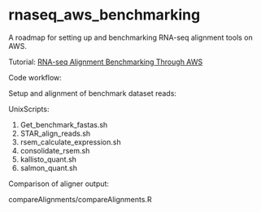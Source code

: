 # rnaseq_aws_benchmarking
A roadmap for setting up and benchmarking RNA-seq alignment tools on AWS.

Tutorial: [RNA-seq Alignment Benchmarking Through AWS](https://github.com/Slandert/rnaseq_aws_benchmarking/wiki)

Code workflow:

Setup and alignment of benchmark dataset reads:

UnixScripts:
1. Get_benchmark_fastas.sh
2. STAR_align_reads.sh
3. rsem_calculate_expression.sh
4. consolidate_rsem.sh
5. kallisto_quant.sh
6. salmon_quant.sh

Comparison of aligner output:

compareAlignments/compareAlignments.R

